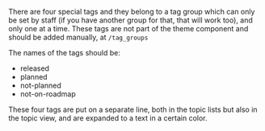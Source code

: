 There are four special tags and they belong to a tag group which can only be set by staff (if you have another group for that, that will work too), and only one at a time.
These tags are not part of the theme component and should be added manually, at `/tag_groups`

The names of the tags should be:
* released
* planned
* not-planned
* not-on-roadmap

These four tags are put on a separate line, both in the topic lists but also in the topic view, and are expanded to a text in a certain color.
